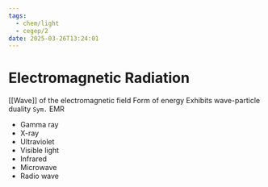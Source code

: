 ```yaml
---
tags:
  - chem/light
  - cegep/2
date: 2025-03-26T13:24:01
---
```


# Electromagnetic Radiation

[[Wave]] of the electromagnetic field
Form of energy
Exhibits wave-particle duality
`Sym.` EMR

- Gamma ray
- X-ray
- Ultraviolet
- Visible light
- Infrared
- Microwave
- Radio wave
